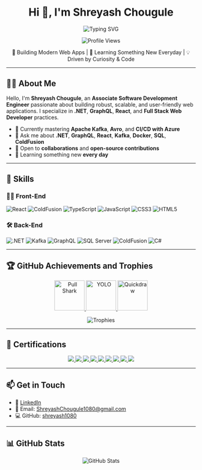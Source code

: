 <h1 align="center">Hi 👋, I'm Shreyash Chougule</h1>

<p align="center">
  <img 
    src="https://readme-typing-svg.demolab.com?font=Fira+Code&pause=1000&center=true&vCenter=true&width=600&lines=Software+Engineer;Full-Stack+Developer" 
    alt="Typing SVG" 
  />
</p>

<p align="center">
  <img src="https://komarev.com/ghpvc/?username=shreyash1080&label=Profile%20views&color=0e75b6&style=flat" alt="Profile Views" />
</p>

<p align="center">
  🚀 Building Modern Web Apps | 🧠 Learning Something New Everyday | 💡 Driven by Curiosity & Code
</p>

---

## 👨‍💻 About Me

Hello, I'm **Shreyash Chougule**, an **Associate Software Development Engineer** passionate about building robust, scalable, and user-friendly web applications. I specialize in **.NET**, **GraphQL**, **React**, and **Full Stack Web Developer** practices.

- 🔭 Currently mastering **Apache Kafka**, **Avro**, and **CI/CD with Azure**
- 💬 Ask me about **.NET**, **GraphQL**, **React**, **Kafka**, **Docker**, **SQL**, **ColdFusion**
- 🤝 Open to **collaborations** and **open-source contributions**
- 🧠 Learning something new **every day**

---

## 🚀 Skills

### 👨‍🎨 Front-End  
![React](https://img.shields.io/badge/ReactJS-20232A?style=flat-square&logo=react&logoColor=61DAFB)
![ColdFusion](https://img.shields.io/badge/ColdFusion-ED1C24?style=flat-square&logo=adobe&logoColor=white)
![TypeScript](https://img.shields.io/badge/TypeScript-3178C6?style=flat-square&logo=typescript&logoColor=white)
![JavaScript](https://img.shields.io/badge/JavaScript-F7DF1E?style=flat-square&logo=javascript&logoColor=black)
![CSS3](https://img.shields.io/badge/CSS3-1572B6?style=flat-square&logo=css3&logoColor=white)
![HTML5](https://img.shields.io/badge/HTML5-E34F26?style=flat-square&logo=html5&logoColor=white)


### 🛠️ Back-End  
![.NET](https://img.shields.io/badge/.NET-512BD4?style=flat-square&logo=dotnet&logoColor=white)
![Kafka](https://img.shields.io/badge/Apache%20Kafka-231F20?style=flat-square&logo=apachekafka&logoColor=white)
![GraphQL](https://img.shields.io/badge/GraphQL-E10098?style=flat-square&logo=graphql&logoColor=white)
![SQL Server](https://img.shields.io/badge/SQL%20Server-CC2927?style=flat-square&logo=microsoftsqlserver&logoColor=white)
![ColdFusion](https://img.shields.io/badge/ColdFusion-ED1C24?style=flat-square&logo=adobe&logoColor=white)
![C#](https://img.shields.io/badge/CSharp-239120?style=flat-square&logo=csharp&logoColor=white)

---

## 🏆 GitHub Achievements and Trophies

<p align="center">
  <a href="https://github.com/shreyash1080?achievement=pull-shark&tab=achievements">
    <img src="https://github.githubassets.com/images/modules/profile/achievements/pull-shark-default.png" width="80" title="Pull Shark" />
  </a>
  <a href="https://github.com/shreyash1080?achievement=yolo&tab=achievements">
    <img src="https://github.githubassets.com/images/modules/profile/achievements/yolo-default.png" width="80" title="YOLO" />
  </a>
  <a href="https://github.com/shreyash1080?achievement=quickdraw&tab=achievements">
    <img src="https://github.githubassets.com/images/modules/profile/achievements/quickdraw-default.png" width="80" title="Quickdraw" />
  </a>
</p>

<p align="center">
  <img src="https://github-profile-trophy.vercel.app/?username=shreyash1080&theme=radical&row=2&column=3&margin-w=15&margin-h=15" alt="Trophies" />
</p>

---

## 📜 Certifications

<p align="center">
  <a href="https://codedamn.com/certificate/verify/edbc712d6471fad0c780da1ffa56c8b208fb0cf9" target="_blank">
    <img src="https://img.shields.io/badge/Codedamn-Project%20Completion-blueviolet?style=for-the-badge&logo=vercel" />
  </a>
  <a href="https://codedamn.com/certificate/verify/9abcc19b8dfd2fce467dc06808b45f5a88124265" target="_blank">
    <img src="https://img.shields.io/badge/Codedamn-JS%20Beginner-brightgreen?style=for-the-badge&logo=javascript" />
  </a>
  <a href="https://drive.google.com/file/d/1k0UnRcCaUPd3kY0ppQYyfHBFup6YWaiE/view" target="_blank">
    <img src="https://img.shields.io/badge/ColdFusion%20%7C%20Web%20Dev-orange?style=for-the-badge&logo=adobe" />
  </a>
  <a href="https://www.coursera.org/account/accomplishments/verify/XAHXEH7PYNZJ" target="_blank">
    <img src="https://img.shields.io/badge/Coursera-IBM- %20Web%20Development-lightgrey?style=for-the-badge&logo=coursera" />
  </a>
  <a href="https://www.hackerrank.com/certificates/77d4d1a1947b" target="_blank">
    <img src="https://img.shields.io/badge/HackerRank-SQL%20Intermediate-brightgreen?style=for-the-badge&logo=hackerrank" />
  </a>
  <a href="https://www.coursera.org/account/accomplishments/verify/D2RDKB46C6QU" target="_blank">
    <img src="https://img.shields.io/badge/Coursera-Git%20%26%20GitHub-blue?style=for-the-badge&logo=github" />
  </a>
  <a href="https://drive.google.com/file/d/1qCFD-u8FHTaFQ_ZAH7NdbhQYFk_L3MUU/view" target="_blank">
    <img src="https://img.shields.io/badge/IBM-Git%20%26%20GitHub%20Certified-lightblue?style=for-the-badge&logo=ibm" />
  </a>
  <a href="https://drive.google.com/file/d/14ecQZ_a8tH5SzPFRgvUndR8QshkQIl8S/view" target="_blank">
    <img src="https://img.shields.io/badge/Microsoft-AZ%2D900%20Certified-blue?style=for-the-badge&logo=microsoft" />
  </a>
  <a href="https://drive.google.com/file/d/1wDyz30HiSBSdt7UBdgV6MSPIgLusm0KO/view" target="_blank">
    <img src="https://img.shields.io/badge/Microsoft-Power%20Platform%20Certified-ff69b4?style=for-the-badge&logo=powerbi" />
  </a>
</p>

---

## 📫 Get in Touch

- 🔗 [LinkedIn](https://www.linkedin.com/in/shreyash-chougule)
- 📧 Email: [ShreyashChougule1080@gmail.com](mailto:joerootdev@gmail.com)
- 💻 GitHub: [shreyash1080](https://github.com/shreyash1080)

---

## 📊 GitHub Stats

<p align="center">
  <img src="https://github-readme-stats.vercel.app/api?username=shreyash1080&show_icons=true&theme=radical" alt="GitHub Stats" />
  <br />
</p>
